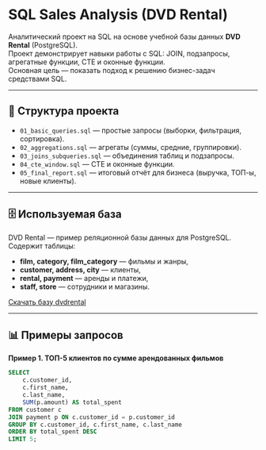 # SQL Sales Analysis (DVD Rental)

Аналитический проект на SQL на основе учебной базы данных **DVD Rental** (PostgreSQL).  
Проект демонстрирует навыки работы с SQL: JOIN, подзапросы, агрегатные функции, CTE и оконные функции.  
Основная цель — показать подход к решению бизнес-задач средствами SQL.

---

## 📂 Структура проекта
- `01_basic_queries.sql` — простые запросы (выборки, фильтрация, сортировка).
- `02_aggregations.sql` — агрегаты (суммы, средние, группировки).
- `03_joins_subqueries.sql` — объединения таблиц и подзапросы.
- `04_cte_window.sql` — CTE и оконные функции.
- `05_final_report.sql` — итоговый отчёт для бизнеса (выручка, ТОП-ы, новые клиенты).

---

## 🗄️ Используемая база
DVD Rental — пример реляционной базы данных для PostgreSQL.  
Содержит таблицы:
- **film, category, film_category** — фильмы и жанры,
- **customer, address, city** — клиенты,
- **rental, payment** — аренды и платежи,
- **staff, store** — сотрудники и магазины.

[Скачать базу dvdrental](https://www.postgresqltutorial.com/postgresql-getting-started/postgresql-sample-database/)

---

## 📊 Примеры запросов

**Пример 1. ТОП-5 клиентов по сумме арендованных фильмов**
```sql
SELECT 
    c.customer_id,
    c.first_name,
    c.last_name,
    SUM(p.amount) AS total_spent
FROM customer c
JOIN payment p ON c.customer_id = p.customer_id
GROUP BY c.customer_id, c.first_name, c.last_name
ORDER BY total_spent DESC
LIMIT 5;
